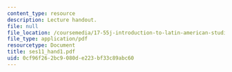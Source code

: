 ```yaml
---
content_type: resource
description: Lecture handout.
file: null
file_location: /coursemedia/17-55j-introduction-to-latin-american-studies-fall-2006/0cf96f262bc9080de223bf33c89abc60_ses11_hand1.pdf
file_type: application/pdf
resourcetype: Document
title: ses11_hand1.pdf
uid: 0cf96f26-2bc9-080d-e223-bf33c89abc60
---
```

